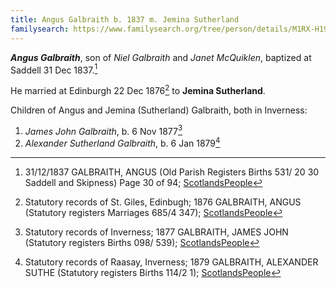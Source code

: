 ```yaml
---
title: Angus Galbraith b. 1837 m. Jemina Sutherland
familysearch: https://www.familysearch.org/tree/person/details/M1RX-H19
---
```

***Angus Galbraith***, son of *Niel Galbraith* and *Janet McQuiklen*, baptized at Saddell 31 Dec 1837.[^birth]

He married at Edinburgh 22 Dec 1876[^marriage] to **Jemina Sutherland**.

Children of Angus and Jemina (Sutherland) Galbraith, both in Inverness:

1. *James John Galbraith*, b. 6 Nov 1877[^jj-birth]
2. *Alexander Sutherland Galbraith*, b. 6 Jan 1879[^as-birth]

[^birth]: 31/12/1837 GALBRAITH, ANGUS (Old Parish Registers Births 531/ 20 30 Saddell and Skipness) Page 30 of 94; [ScotlandsPeople](https://www.scotlandspeople.gov.uk/view-image/nrs_opr_records/801?image=30)

[^death]: Statutory records of Lochalsh; 1909 GALBRAITH, ANGUS (Statutory registers Deaths 074/ 12); [ScotlandsPeople](https://www.scotlandspeople.gov.uk/view-image/nrs_stat_deaths/6141487)

[^marriage]: Statutory records of St. Giles, Edinbugh; 1876 GALBRAITH, ANGUS (Statutory registers Marriages 685/4 347); [ScotlandsPeople](https://www.scotlandspeople.gov.uk/view-image/nrs_stat_marriages/7111036)

[^jj-birth]: Statutory records of Inverness; 1877 GALBRAITH, JAMES JOHN (Statutory registers Births 098/ 539); [ScotlandsPeople](https://www.scotlandspeople.gov.uk/view-image/nrs_stat_births/41381888)

[^as-birth]: Statutory records of Raasay, Inverness; 1879 GALBRAITH, ALEXANDER SUTHE (Statutory registers Births 114/2 1); [ScotlandsPeople](https://www.scotlandspeople.gov.uk/view-image/nrs_stat_births/41564241)
